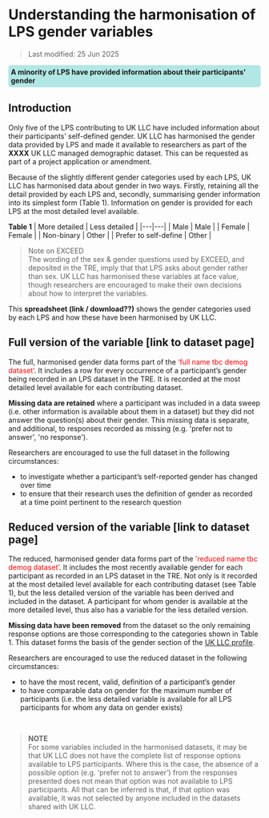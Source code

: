 # Understanding the harmonisation of LPS gender variables
>Last modified: 25 Jun 2025
<div style="background-color: rgba(0, 178, 169, 0.3); padding: 5px; border-radius: 5px;"><strong>A minority of LPS have provided information about their participants' gender</strong></div>  

## Introduction  
Only five of the LPS contributing to UK LLC have included information about their participants’ self-defined gender. UK LLC has harmonised the gender data provided by LPS and made it available to researchers as part of the **XXXX** UK LLC managed demographic dataset. This can be requested as part of a project application or amendment. 

Because of the slightly different gender categories used by each LPS, UK LLC has harmonised data about gender in two ways. Firstly, retaining all the detail provided by each LPS and, secondly, summarising gender information into its simplest form (Table 1). Information on gender is provided for each LPS at the most detailed level available.

**Table 1**
| More detailed | Less detailed |
|---|---|
| Male | Male |
| Female | Female |
| Non-binary | Other |
| Prefer to self-define | Other |  

>Note on EXCEED  
>The wording of the sex & gender questions used by EXCEED, and deposited in the TRE, imply that that LPS asks about gender rather than sex. UK LLC has harmonised these variables at face value, though researchers are encouraged to make their own decisions about how to interpret the variables.

This **spreadsheet (link / download??)** shows the gender categories used by each LPS and how these have been harmonised by UK LLC.

## Full version of the variable [link to dataset page]
The full, harmonised gender data forms part of the <span style="color:red">‘full name tbc demog dataset’</span>. It includes a row for every occurrence of a participant’s gender being recorded in an LPS dataset in the TRE.  It is recorded at the most detailed level available for each contributing dataset.

**Missing data are retained** where a participant was included in a data sweep (i.e. other information is available about them in a dataset) but they did not answer the question(s) about their gender. This missing data is separate, and additional, to responses recorded as missing (e.g. 'prefer not to answer', 'no response').

Researchers are encouraged to use the full dataset in the following circumstances:  
* to investigate whether a participant’s self-reported gender has changed over time  
* to ensure that their research uses the definition of gender as recorded at a time point pertinent to the research question


## Reduced version of the variable [link to dataset page]
The reduced, harmonised gender data forms part of the <span style="color:red">'reduced name tbc demog dataset’</span>. It includes the most recently available gender for each participant as recorded in an LPS dataset in the TRE.  Not only is it recorded at the most detailed level available for each contributing dataset (see Table 1), but the less detailed version of the variable has been derived and included in the dataset. A participant for whom gender is available at the more detailed level, thus also has a variable for the less detailed version.

**Missing data have been removed** from the dataset so the only remaining response options are those corresponding to the categories shown in Table 1. This dataset forms the basis of the gender section of the [UK LLC profile](../../../ukllc_key_facts/Profile/).

Researchers are encouraged to use the reduced dataset in the following circumstances:  
* to have the most recent, valid, definition of a participant’s gender 
* to have comparable data on gender for the maximum number of participants (i.e. the less detailed variable is available for all LPS participants for whom any data on gender exists)
 
<br>

>**NOTE**  
>For some variables included in the harmonised datasets, it may be that UK LLC does not have the complete list of response options available to LPS participants. Where this is the case, the absence of a possible option (e.g. ‘prefer not to answer’) from the responses presented does not mean that option was not available to LPS participants. All that can be inferred is that, if that option was available, it was not selected by anyone included in the datasets shared with UK LLC.


